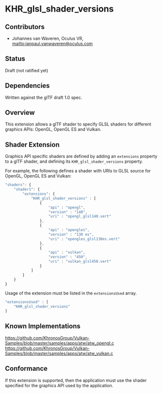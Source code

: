 # KHR\_glsl\_shader\_versions

## Contributors

* Johannes van Waveren, Oculus VR, <mailto:janpaul.vanwaveren@oculus.com>

## Status

Draft (not ratified yet)

## Dependencies

Written against the glTF draft 1.0 spec.

## Overview

This extension allows a glTF shader to specify GLSL shaders for different graphics APIs: OpenGL, OpenGL ES and Vulkan.

## Shader Extension

Graphics API specific shaders are defined by adding an `extensions` property to a glTF shader, and defining its `KHR_glsl_shader_versions` property.

For example, the following defines a shader with URIs to GLSL source for OpenGL, OpenGL ES and Vulkan:

```javascript
"shaders": {
    "shader1": {
        "extensions": {
            "KHR_glsl_shader_versions" : [
                {
                    "api" : "opengl",
                    "version" : "140",
                    "uri" : "opengl_glsl140.vert"
                },
                {
                    "api" : "opengles",
                    "version" : "130 es",
                    "uri" : "opengles_glsl130es.vert"
                },
                {
                    "api" : "vulkan",
                    "version" : "450",
                    "uri" : "vulkan_glsl450.vert"
                }
            ]
        }
    }
}
```

Usage of the extension must be listed in the `extensionsUsed` array.

```javascript
"extensionsUsed" : [
    "KHR_glsl_shader_versions"
]
```

## Known Implementations

https://github.com/KhronosGroup/Vulkan-Samples/blob/master/samples/apps/atw/atw_opengl.c
https://github.com/KhronosGroup/Vulkan-Samples/blob/master/samples/apps/atw/atw_vulkan.c

## Conformance

If this extension is supported, then the application must use the shader specified
for the graphics API used by the application.
